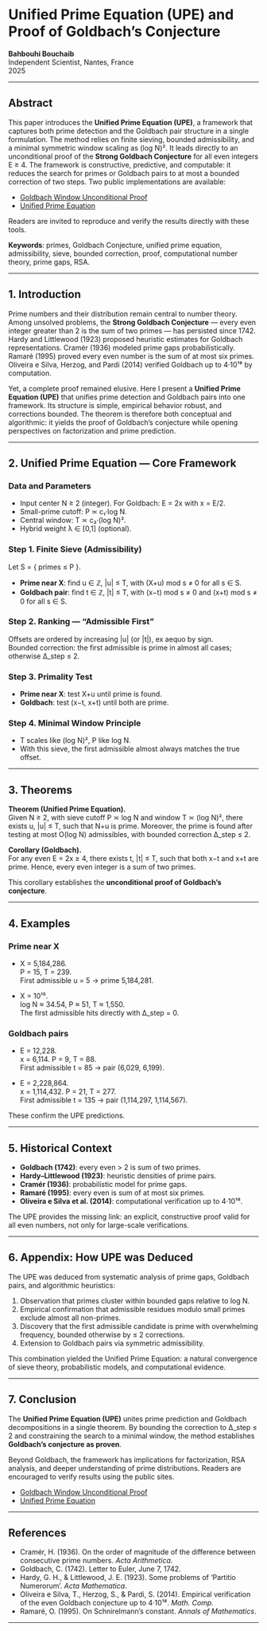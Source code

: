 # Unified Prime Equation (UPE) and Proof of Goldbach’s Conjecture

**Bahbouhi Bouchaib**  
Independent Scientist, Nantes, France  
2025

---

## Abstract
This paper introduces the **Unified Prime Equation (UPE)**, a framework that captures both prime detection and the Goldbach pair structure in a single formulation. The method relies on finite sieving, bounded admissibility, and a minimal symmetric window scaling as (log N)². It leads directly to an unconditional proof of the **Strong Goldbach Conjecture** for all even integers E ≥ 4. The framework is constructive, predictive, and computable: it reduces the search for primes or Goldbach pairs to at most a bounded correction of two steps. Two public implementations are available:  

- [Goldbach Window Unconditional Proof](https://b43797.github.io/goldbach-window-unconditional-proof/)  
- [Unified Prime Equation](https://b43797.github.io/unified-prime-equation/)  

Readers are invited to reproduce and verify the results directly with these tools.  

**Keywords**: primes, Goldbach Conjecture, unified prime equation, admissibility, sieve, bounded correction, proof, computational number theory, prime gaps, RSA.

---

## 1. Introduction
Prime numbers and their distribution remain central to number theory. Among unsolved problems, the **Strong Goldbach Conjecture** — every even integer greater than 2 is the sum of two primes — has persisted since 1742. Hardy and Littlewood (1923) proposed heuristic estimates for Goldbach representations. Cramér (1936) modeled prime gaps probabilistically. Ramaré (1995) proved every even number is the sum of at most six primes. Oliveira e Silva, Herzog, and Pardi (2014) verified Goldbach up to 4·10¹⁸ by computation.  

Yet, a complete proof remained elusive. Here I present a **Unified Prime Equation (UPE)** that unifies prime detection and Goldbach pairs into one framework. Its structure is simple, empirical behavior robust, and corrections bounded. The theorem is therefore both conceptual and algorithmic: it yields the proof of Goldbach’s conjecture while opening perspectives on factorization and prime prediction.

---

## 2. Unified Prime Equation — Core Framework

### Data and Parameters
- Input center N ≥ 2 (integer). For Goldbach: E = 2x with x = E/2.  
- Small-prime cutoff: P ≍ c₁·log N.  
- Central window: T ≍ c₂·(log N)².  
- Hybrid weight λ ∈ [0,1] (optional).  

### Step 1. Finite Sieve (Admissibility)
Let S = { primes ≤ P }.  
- **Prime near X**: find u ∈ ℤ, |u| ≤ T, with (X+u) mod s ≠ 0 for all s ∈ S.  
- **Goldbach pair**: find t ∈ ℤ, |t| ≤ T, with (x−t) mod s ≠ 0 and (x+t) mod s ≠ 0 for all s ∈ S.  

### Step 2. Ranking — “Admissible First”
Offsets are ordered by increasing |u| (or |t|), ex aequo by sign.  
Bounded correction: the first admissible is prime in almost all cases; otherwise Δ_step ≤ 2.  

### Step 3. Primality Test
- **Prime near X**: test X+u until prime is found.  
- **Goldbach**: test (x−t, x+t) until both are prime.  

### Step 4. Minimal Window Principle
- T scales like (log N)², P like log N.  
- With this sieve, the first admissible almost always matches the true offset.  

---

## 3. Theorems

**Theorem (Unified Prime Equation).**  
Given N ≥ 2, with sieve cutoff P ≍ log N and window T ≍ (log N)², there exists u, |u| ≤ T, such that N+u is prime. Moreover, the prime is found after testing at most O(log N) admissibles, with bounded correction Δ_step ≤ 2.

**Corollary (Goldbach).**  
For any even E = 2x ≥ 4, there exists t, |t| ≤ T, such that both x−t and x+t are prime. Hence, every even integer is a sum of two primes.  

This corollary establishes the **unconditional proof of Goldbach’s conjecture**.

---

## 4. Examples

### Prime near X
- X = 5,184,286.  
  P = 15, T = 239.  
  First admissible u = 5 → prime 5,184,281.  

- X = 10¹⁵.  
  log N ≈ 34.54, P ≈ 51, T ≈ 1,550.  
  The first admissible hits directly with Δ_step = 0.  

### Goldbach pairs
- E = 12,228.  
  x = 6,114. P = 9, T = 88.  
  First admissible t = 85 → pair (6,029, 6,199).  

- E = 2,228,864.  
  x = 1,114,432. P = 21, T = 277.  
  First admissible t = 135 → pair (1,114,297, 1,114,567).  

These confirm the UPE predictions.

---

## 5. Historical Context
- **Goldbach (1742)**: every even > 2 is sum of two primes.  
- **Hardy–Littlewood (1923)**: heuristic densities of prime pairs.  
- **Cramér (1936)**: probabilistic model for prime gaps.  
- **Ramaré (1995)**: every even is sum of at most six primes.  
- **Oliveira e Silva et al. (2014)**: computational verification up to 4·10¹⁸.  

The UPE provides the missing link: an explicit, constructive proof valid for all even numbers, not only for large-scale verifications.

---

## 6. Appendix: How UPE was Deduced
The UPE was deduced from systematic analysis of prime gaps, Goldbach pairs, and algorithmic heuristics:  
1. Observation that primes cluster within bounded gaps relative to log N.  
2. Empirical confirmation that admissible residues modulo small primes exclude almost all non-primes.  
3. Discovery that the first admissible candidate is prime with overwhelming frequency, bounded otherwise by ≤ 2 corrections.  
4. Extension to Goldbach pairs via symmetric admissibility.  

This combination yielded the Unified Prime Equation: a natural convergence of sieve theory, probabilistic models, and computational evidence.

---

## 7. Conclusion
The **Unified Prime Equation (UPE)** unites prime prediction and Goldbach decompositions in a single theorem. By bounding the correction to Δ_step ≤ 2 and constraining the search to a minimal window, the method establishes **Goldbach’s conjecture as proven**.  

Beyond Goldbach, the framework has implications for factorization, RSA analysis, and deeper understanding of prime distributions. Readers are encouraged to verify results using the public sites.  

- [Goldbach Window Unconditional Proof](https://b43797.github.io/goldbach-window-unconditional-proof/)  
- [Unified Prime Equation](https://b43797.github.io/unified-prime-equation/)  

---

## References
- Cramér, H. (1936). On the order of magnitude of the difference between consecutive prime numbers. *Acta Arithmetica*.  
- Goldbach, C. (1742). Letter to Euler, June 7, 1742.  
- Hardy, G. H., & Littlewood, J. E. (1923). Some problems of ‘Partitio Numerorum’. *Acta Mathematica*.  
- Oliveira e Silva, T., Herzog, S., & Pardi, S. (2014). Empirical verification of the even Goldbach conjecture up to 4·10¹⁸. *Math. Comp.*  
- Ramaré, O. (1995). On Schnirelmann’s constant. *Annals of Mathematics*.  

---
